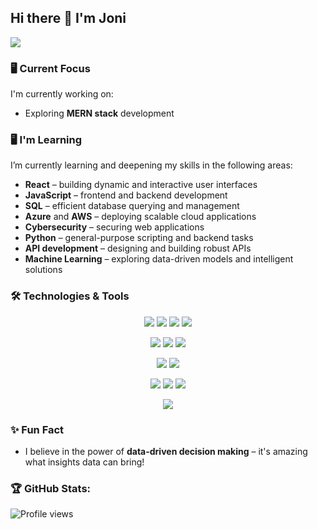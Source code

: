 ## Hi there 👋 I'm Joni


![](https://readme-typing-svg.demolab.com?font=Fira+code&pause=1000&width=435&lines=Web+developer;In+God+we+trust.+;All+others+must+bring+data.)




### 🖥️ Current Focus

I'm currently working on:
- Exploring **MERN stack** development

### 🖥️ I'm Learning

I’m currently learning and deepening my skills in the following areas:

- **React** – building dynamic and interactive user interfaces
- **JavaScript** – frontend and backend development
- **SQL** – efficient database querying and management
- **Azure** and **AWS** – deploying scalable cloud applications
- **Cybersecurity** – securing web applications
- **Python** – general-purpose scripting and backend tasks
- **API development** – designing and building robust APIs
- **Machine Learning** – exploring data-driven models and intelligent solutions

### 🛠️ Technologies & Tools

<p align="center">
  <img src="https://img.shields.io/badge/Code-React-61DAFB?style=flat&logo=react&color=61DAFB" />
  <img src="https://img.shields.io/badge/Code-JavaScript-F7DF1E?style=flat&logo=javascript&color=F7DF1E" />
  <img src="https://img.shields.io/badge/Code-HTML-E34F26?style=flat&logo=html5&color=E34F26" />
  <img src="https://img.shields.io/badge/Code-CSS-1572B6?style=flat&logo=css3&color=1572B6" />
</p>

<p align="center">
  <img src="https://img.shields.io/badge/Code-Node.js-43853D?style=flat&logo=node.js&logoColor=white" />
  <img src="https://img.shields.io/badge/Code-PHP-777BB4?style=flat&logo=php&color=777BB4" />
  <img src="https://img.shields.io/badge/Code-Python-3776AB?style=flat&logo=python&color=3776AB" />
</p>

<p align="center">
  <img src="https://img.shields.io/badge/Tools-SQL-4479A1?style=flat&logo=mysql&color=4479A1" />
  <img src="https://img.shields.io/badge/Database-MongoDB-47A248?style=flat&logo=mongodb&color=47A248" />
</p>

<p align="center">
  <img src="https://img.shields.io/badge/Cloud-Azure-0078D4?style=flat&logo=microsoftazure&color=0078D4" />
  <img src="https://img.shields.io/badge/Cloud-AWS-232F3E?style=flat&logo=amazonaws&color=232F3E" />
  <img src="https://img.shields.io/badge/Security-Cybersecurity-FF385C?style=flat&logo=hackthebox&color=FF385C" />
</p>

<p align="center">
  <img src="https://img.shields.io/badge/Tools-Docker-2496ED?style=flat&logo=docker&color=2496ED" />
</p>

### ✨ Fun Fact

- I believe in the power of **data-driven decision making** – it's amazing what insights data can bring!




### 🏆 GitHub Stats:
![Profile views](https://komarev.com/ghpvc/?username=your-github-jonz-dsgn)










